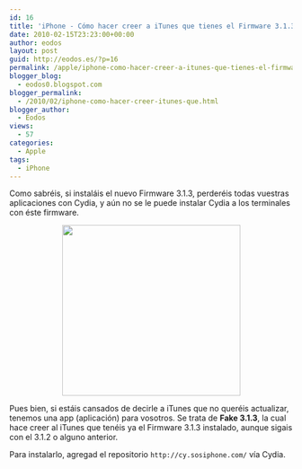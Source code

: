 ```yaml
---
id: 16
title: 'iPhone - Cómo hacer creer a iTunes que tienes el Firmware 3.1.3'
date: 2010-02-15T23:23:00+00:00
author: eodos
layout: post
guid: http://eodos.es/?p=16
permalink: /apple/iphone-como-hacer-creer-a-itunes-que-tienes-el-firmware-3-1-3
blogger_blog:
  - eodos0.blogspot.com
blogger_permalink:
  - /2010/02/iphone-como-hacer-creer-itunes-que.html
blogger_author:
  - Eodos
views:
  - 57
categories:
  - Apple
tags:
  - iPhone
---
```

Como sabréis, si instaláis el nuevo Firmware 3.1.3, perderéis todas vuestras aplicaciones con Cydia, y aún no se le puede instalar Cydia a los terminales con éste firmware.

<a href="https://i2.wp.com/www.iphonedownloadblog.com/wp-content/uploads/2010/02/fake-3.1.3.jpg" onblur="try {parent.deselectBloggerImageGracefully();} catch(e) {}" data-rel="lightbox-0" title=""><img style="display: block; margin: 0px auto 10px; text-align: center; cursor: hand; width: 317px; height: 304px;" src="https://i2.wp.com/www.iphonedownloadblog.com/wp-content/uploads/2010/02/fake-3.1.3.jpg" border="0" alt="" data-recalc-dims="1" /></a>

Pues bien, si estáis cansados de decirle a iTunes que no queréis actualizar, tenemos una app (aplicación) para vosotros. Se trata de **Fake 3.1.3**, la cual hace creer al iTunes que tenéis ya el Firmware 3.1.3 instalado, aunque sigais con el 3.1.2 o alguno anterior.

Para instalarlo, agregad el repositorio ```http://cy.sosiphone.com/``` vía Cydia.